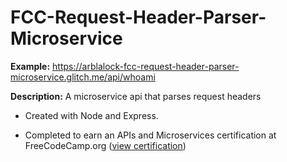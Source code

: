 # FCC-Request-Header-Parser-Microservice
**Example:** https://arblalock-fcc-request-header-parser-microservice.glitch.me/api/whoami

**Description:** A microservice api that parses request headers
* Created with Node and Express.

* Completed to earn an APIs and Microservices certification at FreeCodeCamp.org ([view certification](https://www.freecodecamp.org/certification/fcca50f642d-7c7c-48e9-805b-e0457529b232/apis-and-microservices))
